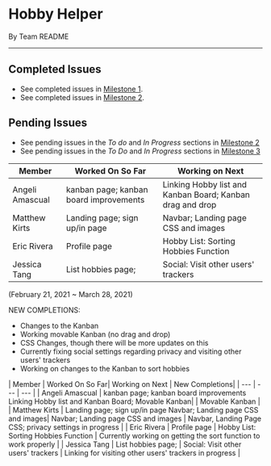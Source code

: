 # Hobby Helper
By Team README

---

## Completed Issues
- See completed issues in [Milestone 1](https://github.com/ics-427-team-readme/hobby-helper/projects/1).
- See completed issues in [Milestone 2](https://github.com/ics-427-team-readme/hobby-helper/projects/3).

## Pending Issues
- See pending issues in the *To do* and *In Progress* sections in [Milestone 2](https://github.com/ics-427-team-readme/hobby-helper/projects/3)
- See pending issues in the *To Do* and *In Progress* sections in [Milestone 3](https://github.com/ics-427-team-readme/hobby-helper/projects/5)

| Member | Worked On So Far| Working on Next |
| --- | --- | --- |
| Angeli Amascual | kanban page; kanban board improvements | Linking Hobby list and Kanban Board; Kanban drag and drop|
| Matthew Kirts | Landing page; sign up/in page | Navbar; Landing page CSS and images |
| Eric Rivera | Profile page | Hobby List: Sorting Hobbies Function|
| Jessica Tang | List hobbies page; | Social: Visit other users' trackers | 

(February 21, 2021 ~ March 28, 2021)

NEW COMPLETIONS:
- Changes to the Kanban
- Working movable Kanban (no drag and drop)
- CSS Changes, though there will be more updates on this
- Currently fixing social settings regarding privacy and visiting other users' trackers
- Working on changes to the Kanban to sort hobbies

| Member | Worked On So Far| Working on Next | New Completions|
| --- | --- | --- |
| Angeli Amascual | kanban page; kanban board improvements Linking Hobby list and Kanban Board; Movable Kanban| | Movable Kanban |
| Matthew Kirts | Landing page; sign up/in page Navbar; Landing page CSS and images| Navbar; Landing page CSS and images | Navbar, Landing Page CSS; privacy settings in progress |
| Eric Rivera | Profile page | Hobby List: Sorting Hobbies Function | Currently working on getting the sort function to work properly |
| Jessica Tang | List hobbies page; | Social: Visit other users' trackers | Linking for visiting other users' trackers in progress |
